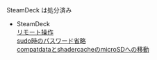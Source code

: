 SteamDeck は処分済み

- SteamDeck  
  [リモート操作](SteamLink)  
  [sudo時のパスワード省略](NoPassword)  
  [compatdataとshadercacheのmicroSDへの移動](CacheMicroSD)
